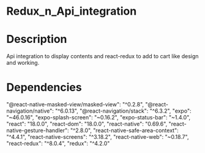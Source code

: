 # Redux_n_Api_integration

# Description

Api integration to display contents and react-redux to add to cart like design and working.

# Dependencies
   "@react-native-masked-view/masked-view": "^0.2.8",
    "@react-navigation/native": "^6.0.13",
    "@react-navigation/stack": "^6.3.2",
    "expo": "~46.0.16",
    "expo-splash-screen": "~0.16.2",
    "expo-status-bar": "~1.4.0",
    "react": "18.0.0",
    "react-dom": "18.0.0",
    "react-native": "0.69.6",
    "react-native-gesture-handler": "^2.8.0",
    "react-native-safe-area-context": "^4.4.1",
    "react-native-screens": "^3.18.2",
    "react-native-web": "~0.18.7",
    "react-redux": "^8.0.4",
    "redux": "^4.2.0"
